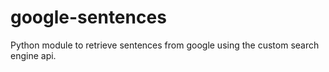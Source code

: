# google-sentences
Python module to retrieve sentences from google using the custom search engine api.
